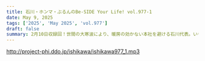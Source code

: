 ```yaml
---
title: 石川・ホンマ・ぶるんのBe-SIDE Your Life! vol.977-1
date: May 9, 2025
tags: ['2025', 'May 2025', 'vol.977']
draft: false
summary: 2月10日収録回！世間の大寒波により、暖房の効かない本社を避ける石川代表。いやいや、エアコン修繕の稟議は、アナタが通さなくちゃ！さて、ここ1週間の動向を語っていきます...
---
```


http://project-phi.ddo.jp/ishikawa/ishikawa977_1.mp3